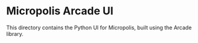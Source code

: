 # Micropolis Arcade UI

This directory contains the Python UI for Micropolis, built using the Arcade library.

